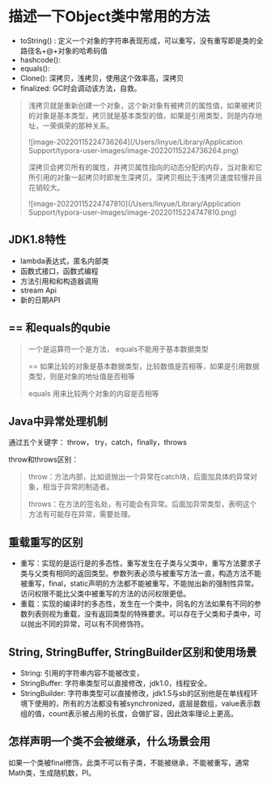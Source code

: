 # 描述一下Object类中常用的方法

* toString() : 定义一个对象的字符串表现形成，可以重写，没有重写即是类的全路径名+@+对象的哈希码值
* hashcode():  
* equals():
* Clone(): 深拷贝，浅拷贝，使用这个效率高，深拷贝
* finalized: GC时会调动该方法，自救。

> 浅拷贝就是重新创建一个对象，这个新对象有被拷贝的属性值，如果被拷贝的对象是基本类型，拷贝就是基本类型的值，如果是引用类型，则是内存地址，一荣俱荣的那种关系。
>
> ![image-20220115224736264](/Users/linyue/Library/Application Support/typora-user-images/image-20220115224736264.png)
>
> 深拷贝会拷贝所有的属性，并拷贝属性指向的动态分配的内存，当对象和它所引用的对象一起拷贝时即发生深拷贝。深拷贝相比于浅拷贝速度较慢并且花销较大。
>
> ![image-20220115224747810](/Users/linyue/Library/Application Support/typora-user-images/image-20220115224747810.png)



## JDK1.8特性

* lambda表达式，匿名内部类
* 函数式接口，函数式编程
* 方法引用和和构造器调用
* stream Api
* 新的日期API



## == 和equals的qubie

> 一个是运算符一个是方法， equals不能用于基本数据类型
>
> == 如果比较的对象是基本数据类型，比较数值是否相等，如果是引用数据类型，则是对象的地址值是否相等
>
> equals 用来比较两个对象的内容是否相等





## Java中异常处理机制

通过五个关键字： throw， try，catch，finally，throws

throw和throws区别：

> throw：方法内部，比如说抛出一个异常在catch块，后面加具体的异常对象，相当于异常的制造者。
>
> throws：在方法的签名处，有可能会有异常。后面加异常类型，表明这个方法有可能存在异常，需要处理。





## 重载重写的区别

* 重写：实现的是运行是的多态性，重写发生在子类与父类中，重写方法要求子类与父类有相同的返回类型。参数列表必须与被重写方法一直，构造方法不能被重写，final，static声明的方法都不能被重写，不能抛出新的强制性异常。访问权限不能比父类中被重写的方法的访问权限更低。
* 重载：实现的编译时的多态性，发生在一个类中，同名的方法如果有不同的参数列表则视为重载，没有返回类型的特殊要求。可以存在于父类和子类中，可以抛出不同的异常，可以有不同修饰符。





## String, StringBuffer, StringBuilder区别和使用场景

* String: 引用的字符串内容不能被改变，
* StringBuffer: 字符串类型可以直接修改，jdk1.0，线程安全。
* StringBuilder: 字符串类型可以直接修改，jdk1.5与sb的区别他是在单线程环境下使用的，所有的方法都没有被synchronized，底层是数组，value表示数组的值，count表示被占用的长度，会做扩容，因此效率理论上更高。



## 怎样声明一个类不会被继承，什么场景会用

如果一个类被final修饰，此类不可以有子类，不能被继承，不能被重写，通常Math类，生成随机数，PI。



